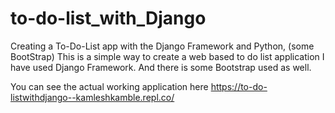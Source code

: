 # to-do-list_with_Django
Creating a To-Do-List app with the Django Framework and Python, (some BootStrap)
This is a simple way to create a web based to do list application
I have used Django Framework. And there is some Bootstrap used as well.

You can see the actual working application here 
https://to-do-listwithdjango--kamleshkamble.repl.co/


